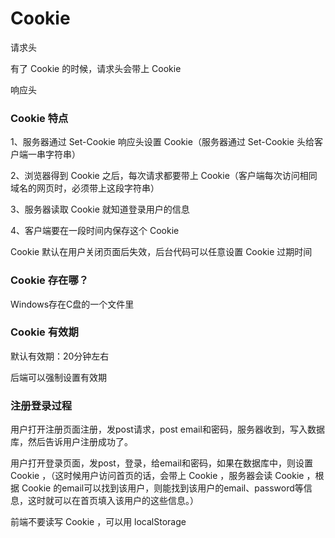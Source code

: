 # Cookie

请求头

有了 Cookie 的时候，请求头会带上 Cookie

响应头

### Cookie 特点

1、服务器通过 Set-Cookie 响应头设置 Cookie（服务器通过 Set-Cookie 头给客户端一串字符串）

2、浏览器得到 Cookie 之后，每次请求都要带上 Cookie（客户端每次访问相同域名的网页时，必须带上这段字符串）

3、服务器读取 Cookie 就知道登录用户的信息

4、客户端要在一段时间内保存这个 Cookie

Cookie 默认在用户关闭页面后失效，后台代码可以任意设置 Cookie 过期时间

### Cookie 存在哪？

Windows存在C盘的一个文件里

### Cookie 有效期

默认有效期：20分钟左右

后端可以强制设置有效期

### 注册登录过程

用户打开注册页面注册，发post请求，post email和密码，服务器收到，写入数据库，然后告诉用户注册成功了。

用户打开登录页面，发post，登录，给email和密码，如果在数据库中，则设置 Cookie ，（这时候用户访问首页的话，会带上 Cookie ，服务器会读 Cookie ，根据 Cookie 的email可以找到该用户，则能找到该用户的email、password等信息，这时就可以在首页填入该用户的这些信息。）

前端不要读写 Cookie ，可以用 localStorage